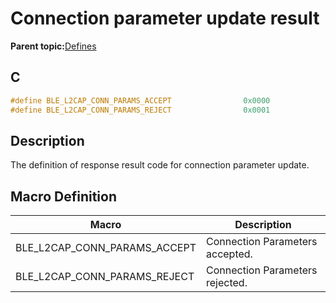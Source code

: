 # Connection parameter update result

**Parent topic:**[Defines](GUID-565156DB-69EB-46D5-863E-7A7329456648.md)

## C

```c
#define BLE_L2CAP_CONN_PARAMS_ACCEPT                0x0000
#define BLE_L2CAP_CONN_PARAMS_REJECT                0x0001
```

## Description

The definition of response result code for connection parameter update.

## Macro Definition

|Macro|Description|
|-----|-----------|
|BLE\_L2CAP\_CONN\_PARAMS\_ACCEPT|Connection Parameters accepted.|
|BLE\_L2CAP\_CONN\_PARAMS\_REJECT|Connection Parameters rejected.|

